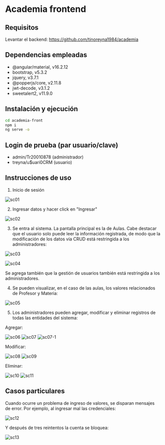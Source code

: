 # Academia frontend

## Requisitos
Levantar el backend: https://github.com/tinoreyna1984/academia

## Dependencias empleadas
* @angular/material, v16.2.12
* bootstrap, v5.3.2
* jquery, v3.7.1
* @popperjs/core, v2.11.8
* jwt-decode, v3.1.2
* sweetalert2, v11.9.0

## Instalación y ejecución
```bash
cd academia-front
npm i
ng serve -o
```

## Login de prueba (par usuario/clave)
* admin/Tr20010878 (administrador)
* treyna/u$uari0CRM (usuario)

## Instrucciones de uso

1. Inicio de sesión

![sc01](src/assets/screenshots/sc01.png "Pantalla principal")

2. Ingresar datos y hacer click en "Ingresar"

![sc02](src/assets/screenshots/sc02.png "Ingreso de datos")

3. Se entra al sistema. La pantalla principal es la de Aulas. Cabe destacar que el usuario solo puede leer la información registrada, de modo que la modificación de los datos vía CRUD está restringida a los administradores:

![sc03](src/assets/screenshots/sc03.png "Acceso como admininstrador")

![sc04](src/assets/screenshots/sc04.png "Acceso como usuario")

Se agrega también que la gestión de usuarios también está restringida a los administradores.

4. Se pueden visualizar, en el caso de las aulas, los valores relacionados de Profesor y Materia:

![sc05](src/assets/screenshots/sc05.png "Valores relacionados")

5. Los administradores pueden agregar, modificar y eliminar registros de todas las entidades del sistema:

Agregar:

![sc06](src/assets/screenshots/sc06.png "Agregar")
![sc07](src/assets/screenshots/sc07.png "Agregar")
![sc07-1](src/assets/screenshots/sc07-1.png "Agregar")

Modificar:

![sc08](src/assets/screenshots/sc08.png "Modificar")
![sc09](src/assets/screenshots/sc09.png "Modificar")

Eliminar:

![sc10](src/assets/screenshots/sc10.png "Eliminar")
![sc11](src/assets/screenshots/sc11.png "Eliminar")

## Casos particulares

Cuando ocurre un problema de ingreso de valores, se disparan mensajes de error. Por ejemplo, al ingresar mal las credenciales:

![sc12](src/assets/screenshots/sc12.png "Bad credentials")

Y después de tres reintentos la cuenta se bloquea:

![sc13](src/assets/screenshots/sc13.png "Account is locked")


